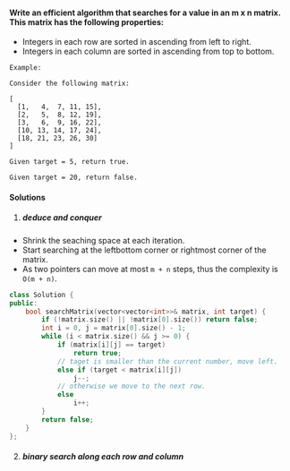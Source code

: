 #### Write an efficient algorithm that searches for a value in an m x n matrix. This matrix has the following properties:

-    Integers in each row are sorted in ascending from left to right.
-    Integers in each column are sorted in ascending from top to bottom.

```
Example:

Consider the following matrix:

[
  [1,   4,  7, 11, 15],
  [2,   5,  8, 12, 19],
  [3,   6,  9, 16, 22],
  [10, 13, 14, 17, 24],
  [18, 21, 23, 26, 30]
]

Given target = 5, return true.

Given target = 20, return false.
```


#### Solutions

1. ##### deduce and conquer

- Shrink the seaching space at each iteration.
- Start searching at the leftbottom corner or rightmost corner of the matrix.
- As two pointers can move at most `m + n` steps, thus the complexity is `O(m + n)`.


```cpp
class Solution {
public:
    bool searchMatrix(vector<vector<int>>& matrix, int target) {
        if (!matrix.size() || !matrix[0].size()) return false;
        int i = 0, j = matrix[0].size() - 1;
        while (i < matrix.size() && j >= 0) {
            if (matrix[i][j] == target)
                return true;
            // taget is smaller than the current number, move left.
            else if (target < matrix[i][j])
                j--;
            // otherwise we move to the next row.
            else
                i++;
        }
        return false;
    }
};
```

2. ##### binary search along each row and column

```cpp


```